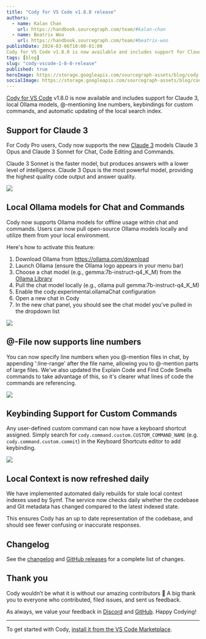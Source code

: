 ```yaml
---
title: "Cody for VS Code v1.8.0 release"
authors:
  - name: Kalan Chan
    url: https://handbook.sourcegraph.com/team/#kalan-chan
  - name: Beatrix Woo
    url: https://handbook.sourcegraph.com/team/#beatrix-woo
publishDate: 2024-03-06T10:00-01:00
Cody for VS Code v1.8.0 is now available and includes support for Claude 3, local Ollama models, @-mentioning line numbers, keybindings for custom commands, and automatic updating of the local search index.
tags: [blog]
slug: "cody-vscode-1-8-0-release"
published: true
heroImage: https://storage.googleapis.com/sourcegraph-assets/blog/cody-vscode-1.8.0/cody-vscode-1.8.0-og-image.png
socialImage: https://storage.googleapis.com/sourcegraph-assets/blog/cody-vscode-1.8.0/cody-vscode-1.8.0-og-image.png
--- 
```


[Cody for VS Code](https://marketplace.visualstudio.com/items?itemName=sourcegraph.cody-ai) v1.8.0 is now available and includes support for Claude 3, local Ollama models, @-mentioning line numbers, keybindings for custom commands, and automatic updating of the local search index.


## Support for Claude 3

For Cody Pro users, Cody now supports the new [Claude 3](https://www.anthropic.com/news/claude-3-family) models Claude 3 Opus and Claude 3 Sonnet for Chat, Code Editing and Commands.

Claude 3 Sonnet is the faster model, but produces answers with a lower level of intelligence. Claude 3 Opus is the most powerful model, providing the highest quality code output and answer quality.



![](https://storage.googleapis.com/sourcegraph-assets/blog/cody-vscode-1.8.0/claude3.png)



## Local Ollama models for Chat and Commands

Cody now supports Ollama models for offline usage within chat and commands. Users can now pull open-source Ollama models locally and utilize them from your local environment. 

Here's how to activate this feature:
1. Download Ollama from https://ollama.com/download
2. Launch Ollama (ensure the Ollama logo appears in your menu bar)
3. Choose a chat model (e.g., gemma:7b-instruct-q4_K_M) from the [Ollama Library](https://ollama.com/library)
4. Pull the chat model locally (e.g., ollama pull gemma:7b-instruct-q4_K_M)
5. Enable the cody.experimental.ollamaChat configuration
6. Open a new chat in Cody
7. In the new chat panel, you should see the chat model you've pulled in the dropdown list



![](https://storage.googleapis.com/sourcegraph-assets/blog/cody-vscode-1.8.0/localollama.png)


## @-File now supports line numbers

You can now specify line numbers when you @-mention files in chat, by appending ':line-range' after the file name, allowing you to @-mention parts of large files. We've also updated the Explain Code and Find Code Smells commands to take advantage of this, so it's clearer what lines of code the commands are referencing.

![](https://storage.googleapis.com/sourcegraph-assets/blog/cody-vscode-1.8.0/@file-line-numbers.gif)



## Keybinding Support for Custom Commands

Any user-defined custom command can now have a keyboard shortcut assigned. Simply search for `cody.command.custom.CUSTOM_COMMAND_NAME` (e.g. `cody.command.custom.commit`) in the Keyboard Shortcuts editor to add keybinding.


![](https://storage.googleapis.com/sourcegraph-assets/blog/cody-vscode-1.8.0/keybindings.png)


## Local Context is now refreshed daily

We have implemented automated daily rebuilds for stale local context indexes used by Symf. The service now checks daily whether the codebase and Git metadata has changed compared to the latest indexed state.

This ensures Cody has an up to date representation of the codebase, and should see fewer confusing or inaccurate responses. 

## Changelog

See the [changelog](https://github.com/sourcegraph/cody/releases/tag/vscode-v1.8.0) and [GitHub releases](https://github.com/sourcegraph/cody/releases) for a complete list of changes.


## Thank you

Cody wouldn’t be what it is without our amazing contributors 💖 A big thank you to everyone who contributed, filed issues, and sent us feedback.

As always, we value your feedback in [Discord](https://discord.com/servers/sourcegraph-969688426372825169) and [GitHub](https://github.com/sourcegraph/cody/discussions). Happy Codying!


<hr style={{marginTop:"2rem",marginBottom:"2rem"}} />

To get started with Cody, [install it from the VS Code Marketplace](https://marketplace.visualstudio.com/items?itemName=sourcegraph.cody-ai).

